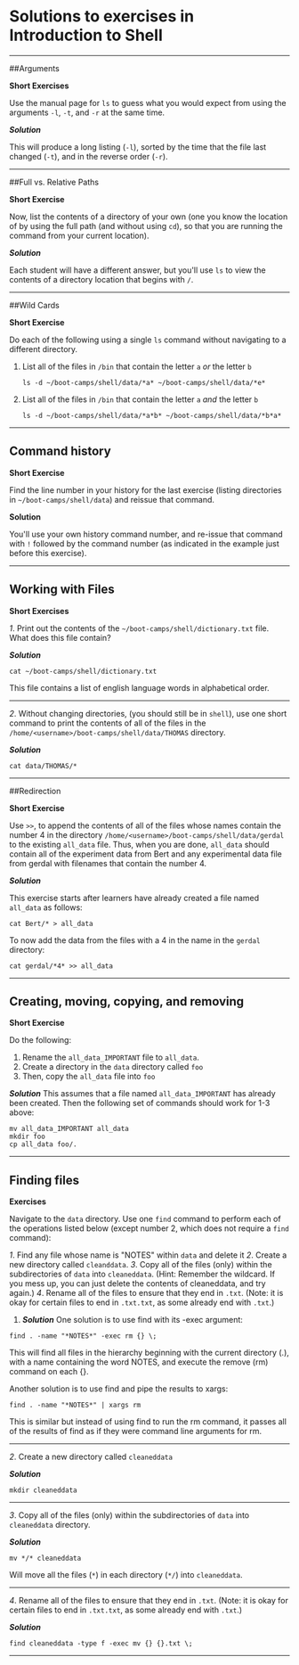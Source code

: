 # Solutions to exercises in Introduction to Shell

* * * *
##Arguments

**Short Exercises**

Use the manual page for `ls` to guess what you would expect from
using the arguments `-l`, `-t`, and `-r` at the same time.

***Solution***

This will produce a long listing (`-l`), sorted by the time that the
file last changed (`-t`), and in the reverse order (`-r`).

* * * *
##Full vs. Relative Paths

**Short Exercise**

Now, list the contents of a directory of your own (one you know the 
location of by using the full path (and without using `cd`), so that 
you are running the command from your current location).

***Solution***

Each student will have a different answer, but you'll use `ls` to view 
the contents of a directory location that begins with `/`.

* * * *
##Wild Cards

**Short Exercise**

Do each of the following using a single `ls` command without
navigating to a different directory.

1.  List all of the files in `/bin` that contain the letter `a` _or_ the letter `b`

    `ls -d ~/boot-camps/shell/data/*a* ~/boot-camps/shell/data/*e*`

2.  List all of the files in `/bin` that contain the letter `a` _and_ the letter `b`

    `ls -d ~/boot-camps/shell/data/*a*b* ~/boot-camps/shell/data/*b*a*`

* * * *
## Command history

**Short Exercise**

Find the line number in your history for the last exercise (listing
directories in `~/boot-camps/shell/data`) and reissue that command.

**Solution**

You'll use your own history command number, and re-issue that command with `!` 
followed by the command number (as indicated in the example just before this exercise).


* * * *
## Working with Files

**Short Exercises**

*1*.  Print out the contents of the `~/boot-camps/shell/dictionary.txt`
    file. What does this file contain?

***Solution***

```
cat ~/boot-camps/shell/dictionary.txt
```

This file contains a list of english language words in alphabetical order.

* * * *
*2*.  Without changing directories, (you should still be in `shell`),
    use one short command to print the contents of all of the files in
    the `/home/<username>/boot-camps/shell/data/THOMAS` directory.

***Solution***

```
cat data/THOMAS/*
```

* * * *
##Redirection

**Short Exercise**

Use `>>`, to append the contents of all of the files whose names
contain the number 4 in the directory `/home/<username>/boot-camps/shell/data/gerdal` 
to the existing `all_data` file. Thus, when you are done, `all_data`
should contain all of the experiment data from Bert and any
experimental data file from gerdal with filenames that contain the
number 4.

***Solution***

This exercise starts after learners have already created a file
named `all_data` as follows:

```
cat Bert/* > all_data
```

To now add the data from the files with a 4 in the name in the
`gerdal` directory:

```
cat gerdal/*4* >> all_data
```

* * * * 
## Creating, moving, copying, and removing

**Short Exercise**

Do the following:

1.  Rename the `all_data_IMPORTANT` file to `all_data`.
2.  Create a directory in the `data` directory called `foo`
3.  Then, copy the `all_data` file into `foo`

***Solution***
This assumes that a file named `all_data_IMPORTANT` has already been created.
Then the following set of commands should work for 1-3 above:

```
mv all_data_IMPORTANT all_data
mkdir foo
cp all_data foo/.
```

* * * * 
## Finding files

**Exercises**

Navigate to the `data` directory. Use one `find` command to perform each
of the operations listed below (except number 2, which does not
require a `find` command):

*1*.  Find any file whose name is "NOTES" within `data` and delete it 
*2*. Create a new directory called `cleanddata`.
*3*. Copy all of the files (only) within the subdirectories of `data` into `cleaneddata`.
(Hint: Remember the wildcard. If you mess up, you can just delete the 
contents of cleaneddata, and try again.)
*4*. Rename all of the files to ensure that they end in `.txt`. 
(Note: it is okay for certain files to end in `.txt.txt`, as some 
already end with `.txt`.)

1. ***Solution***
One solution is to use find with its -exec argument:

```
find . -name "*NOTES*" -exec rm {} \;
```

This will find all files in the hierarchy beginning with the current
directory (.), with a name containing the word NOTES, and execute the
remove (rm) command on each {}.

Another solution is to use find and pipe the results to xargs:

```
find . -name "*NOTES*" | xargs rm
```

This is similar but instead of using find to run the rm command, it
passes all of the results of find as if they were command line
arguments for rm.

* * * *
*2*.  Create a new directory called `cleaneddata`

***Solution***

```
mkdir cleaneddata
```

* * * *
*3*.  Copy all of the files (only) within the subdirectories of `data` into `cleaneddata` directory.

***Solution***

```
mv */* cleaneddata
```

Will move all the files (`*`) in each directory (`*/`) into `cleaneddata`.

* * * *
*4*. Rename all of the files to ensure that they end in `.txt`. 
(Note: it is okay for certain files to end in `.txt.txt`, as some 
already end with `.txt`.)

***Solution***
```
find cleaneddata -type f -exec mv {} {}.txt \;
```

* * * *

